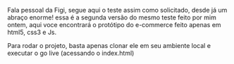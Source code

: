 Fala pessoal da Figi, segue aqui o teste assim como solicitado, desde já um abraço enorme!
essa é a segunda versão do mesmo teste feito por mim ontem, aqui voce encontrará o protótipo do e-commerce feito apenas em html5, css3 e Js.

Para rodar o projeto, basta apenas clonar ele em seu ambiente local e executar o go live (acessando o index.html)
